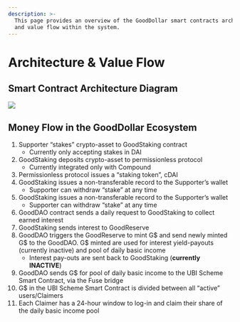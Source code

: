 ```yaml
---
description: >-
  This page provides an overview of the GoodDollar smart contracts architecture
  and value flow within the system.
---
```


# Architecture & Value Flow

## Smart Contract Architecture Diagram

![](https://lh4.googleusercontent.com/4idyu8euLm3J7Yojk4GJA0gmp6JQHn4PkhTJvjGkkZFZ2ksDwNq7R0S87jUGDbCPcCzSKjaybmiOOKYawhUisGxsFsPyvckpCorY775mAfMSUTg4Rz9Zu3p-LZ8mo6jp9MrDuIQA)

## Money Flow in the GoodDollar Ecosystem

1. Supporter “stakes” crypto-asset to GoodStaking contract 
   * Currently only accepting stakes in DAI
2. GoodStaking deposits crypto-asset to permissionless protocol
   * Currently integrated only with Compound
3. Permissionless protocol issues a “staking token”, cDAI 
4. GoodStaking issues a non-transferable record to the Supporter’s wallet
   * Supporter can withdraw “stake” at any time
5. GoodStaking issues a non-transferable record to the Supporter’s wallet
   * Supporter can withdraw “stake” at any time
6. GoodDAO contract sends a daily request to GoodStaking to collect earned interest
7. GoodStaking sends interest to GoodReserve
8. GoodDAO triggers the GoodReserve to mint G$ and send newly minted G$ to the GoodDAO. G$ minted are used for interest yield-payouts \(currently inactive\) and pool of daily basic income 
   * Interest pay-outs are sent back to GoodStaking \(**currently INACTIVE**\)
9. GoodDAO sends G$ for pool of daily basic income to the UBI Scheme Smart Contract, via the Fuse bridge
10. G$ in the UBI Scheme Smart Contract is divided between all “active” users/Claimers
11. Each Claimer has a 24-hour window to log-in and claim their share of the daily basic income pool

